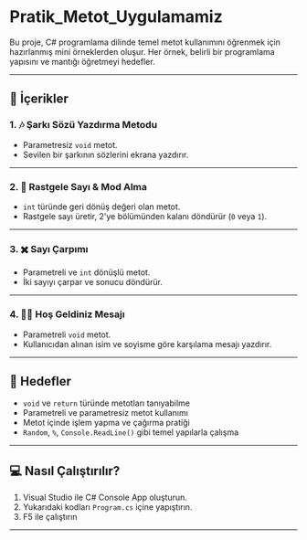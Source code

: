 # Pratik_Metot_Uygulamamiz

Bu proje, C# programlama dilinde temel metot kullanımını öğrenmek için hazırlanmış mini örneklerden oluşur. Her örnek, belirli bir programlama yapısını ve mantığı öğretmeyi hedefler.

---

## 📌 İçerikler

### 1. 🎶 Şarkı Sözü Yazdırma Metodu

* Parametresiz `void` metot.
* Sevilen bir şarkının sözlerini ekrana yazdırır.

---

### 2. 🔢 Rastgele Sayı & Mod Alma

* `int` türünde geri dönüş değeri olan metot.
* Rastgele sayı üretir, 2'ye bölümünden kalanı döndürür (`0` veya `1`).

---

### 3. ✖️ Sayı Çarpımı

* Parametreli ve `int` dönüşlü metot.
* İki sayıyı çarpar ve sonucu döndürür.

---

### 4. 🙋‍♂️ Hoş Geldiniz Mesajı

* Parametreli `void` metot.
* Kullanıcıdan alınan isim ve soyisme göre karşılama mesajı yazdırır.

---

## 🌟 Hedefler

* `void` ve `return` türünde metotları tanıyabilme
* Parametreli ve parametresiz metot kullanımı
* Metot içinde işlem yapma ve çağırma pratiği
* `Random`, `%`, `Console.ReadLine()` gibi temel yapılarla çalışma

---

## 💻 Nasıl Çalıştırılır?

1. Visual Studio ile C# Console App oluşturun.
2. Yukarıdaki kodları `Program.cs` içine yapıştırın.
3. F5 ile çalıştırın

---
